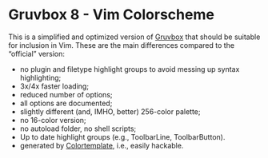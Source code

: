 # Gruvbox 8 - Vim Colorscheme

This is a simplified and optimized version of
[Gruvbox](https://github.com/morhetz/gruvbox) that should be suitable for
inclusion in Vim. These are the main differences compared to the “official”
version:

- no plugin and filetype highlight groups to avoid messing up syntax
  highlighting;
- 3x/4x faster loading;
- reduced number of options;
- all options are documented;
- slightly different (and, IMHO, better) 256-color palette;
- no 16-color version;
- no autoload folder, no shell scripts;
- Up to date highlight groups (e.g., ToolbarLine, ToolbarButton).
- generated by [Colortemplate](https://github.com/lifepillar/vim-colortemplate),
  i.e., easily hackable.

